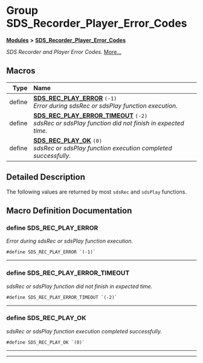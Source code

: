 

# Group SDS\_Recorder\_Player\_Error\_Codes



[**Modules**](modules.md) **>** [**SDS\_Recorder\_Player\_Error\_Codes**](group__SDS__Recorder__Player__Error__Codes.md)



_SDS Recorder and Player Error Codes._ [More...](#detailed-description)

































































## Macros

| Type | Name |
| ---: | :--- |
| define  | [**SDS\_REC\_PLAY\_ERROR**](group__SDS__Recorder__Player__Error__Codes.md#define-sds_rec_play_error)  `(-1)`<br>_Error during sdsRec or sdsPlay function execution._  |
| define  | [**SDS\_REC\_PLAY\_ERROR\_TIMEOUT**](group__SDS__Recorder__Player__Error__Codes.md#define-sds_rec_play_error_timeout)  `(-2)`<br>_sdsRec or sdsPlay function did not finish in expected time._  |
| define  | [**SDS\_REC\_PLAY\_OK**](group__SDS__Recorder__Player__Error__Codes.md#define-sds_rec_play_ok)  `(0)`<br>_sdsRec or sdsPlay function execution completed successfully._  |

## Detailed Description


The following values are returned by most `sdsRec` and `sdsPlay` functions. 


    
## Macro Definition Documentation





### define SDS\_REC\_PLAY\_ERROR 

_Error during sdsRec or sdsPlay function execution._ 
```
#define SDS_REC_PLAY_ERROR `(-1)`
```




<hr>



### define SDS\_REC\_PLAY\_ERROR\_TIMEOUT 

_sdsRec or sdsPlay function did not finish in expected time._ 
```
#define SDS_REC_PLAY_ERROR_TIMEOUT `(-2)`
```




<hr>



### define SDS\_REC\_PLAY\_OK 

_sdsRec or sdsPlay function execution completed successfully._ 
```
#define SDS_REC_PLAY_OK `(0)`
```




<hr>

------------------------------


